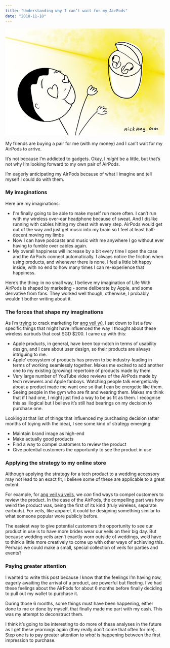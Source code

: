 ```yaml
---
title: "Understanding why I can’t wait for my AirPods"
date: "2018-11-18"
---
```


![why i cant wait for my AirPods nick ang blog 2](images/why-i-cant-wait-for-my-AirPods-nick-ang-blog-2.png)

My friends are buying a pair for me (with my money) and I can’t wait for my AirPods to arrive.

It’s not because I’m addicted to gadgets. Okay, I _might_ be a little, but that’s not why I’m looking forward to my own pair of AirPods.

I’m eagerly anticipating my AirPods because of what I imagine and tell myself I could do with them.

### My imaginations

Here are my imaginations:

- I'm finally going to be able to make myself run more often. I can’t run with my wireless over-ear headphone because of sweat. And I dislike running with cables hitting my chest with every step. AirPods would get out of the way and just get music into my brain so I feel at least half-decent moving my limbs
- Now I can have podcasts and music with me anywhere I go without ever having to fumble over cables again.
- My overall happiness will increase by a bit every time I open the case and the AirPods connect automatically. I always notice the friction when using products, and whenever there is none, I feel a little bit happy inside, with no end to how many times I can re-experience that happiness.

Here’s the thing: in no small way, I believe my imagination of Life With AirPods is shaped by marketing - some deliberate by Apple, and some derivative from fans. They worked well though, otherwise, I probably wouldn’t bother writing about it.

### The forces that shape my imaginations

As I’m [trying](/2018-11-17-first-marketing-plan/) to crack marketing for [ang veil yú](/2018-11-09-singapores-first-bridal-veil-boutique/), I sat down to list a few specific things that might have influenced the way I thought about these wireless earbuds that cost SGD $200. I came up with this:

- Apple products, in general, have been top-notch in terms of usability design, and I care about user design, so their products are always intriguing to me.
- Apple’ ecosystem of products has proven to be industry-leading in terms of working seamlessly together. Makes me excited to add another one to my existing (growing) repertoire of products made by them.
- Very large number of YouTube video reviews of the AirPods made by tech reviewers and Apple fanboys. Watching people talk energetically about a product made me want one so that I can be energetic like them.
- Seeing people in the gym who are fit and wearing them. Makes me think that if I had one, I might just find a way to be as fit as them. I recognise this as illogical but I believe it’s still had bearings on my decision to purchase one.

Looking at that list of things that influenced my purchasing decision (after months of toying with the idea), I see some kind of strategy emerging:

- Maintain brand image as high-end
- Make actually good products
- Find a way to compel customers to review the product
- Give potential customers the opportunity to see the product in use

### Applying the strategy to my online store

Although applying the strategy for a tech product to a wedding accessory may not lead to an exact fit, I believe some of these are applicable to a great extent.

For example, for [ang veil yú veils](https://angveilyu.com), we _can_ find ways to compel customers to review the product. In the case of the AirPods, the compelling part was how weird the product was, being the first of its kind (truly wireless, separate earbuds). For veils, like apparel, it could be designing something similar to what someone popular wore publicly before.

The easiest way to give potential customers the opportunity to see our product in use is to have more brides wear our veils on their big day. But because wedding veils aren’t exactly worn outside of weddings, we’d have to think a little more creatively to come up with other ways of achieving this. Perhaps we could make a small, special collection of veils for parties and events?

### Paying greater attention

I wanted to write this post because I know that the feelings I’m having now, eagerly awaiting the arrival of a product, are powerful but fleeting. I’ve had these feelings about the AirPods for about 6 months before finally deciding to pull out my wallet to purchase it.

During those 6 months, some things must have been happening, either done to me or done by myself, that finally made me part with my cash. This was my attempt to deconstruct them.

I think it’s going to be interesting to do more of these analyses in the future as I get these yearnings again (they really don’t come that often for me). Step one is to pay greater attention to _what_ is happening between the first impression to purchase.
